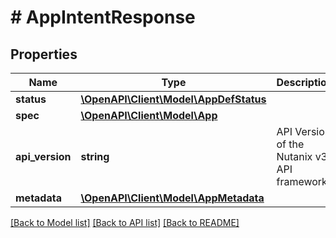 # # AppIntentResponse

## Properties

Name | Type | Description | Notes
------------ | ------------- | ------------- | -------------
**status** | [**\OpenAPI\Client\Model\AppDefStatus**](AppDefStatus.md) |  | [optional]
**spec** | [**\OpenAPI\Client\Model\App**](App.md) |  | [optional]
**api_version** | **string** | API Version of the Nutanix v3 API framework. | [default to '3.1.0']
**metadata** | [**\OpenAPI\Client\Model\AppMetadata**](AppMetadata.md) |  |

[[Back to Model list]](../../README.md#models) [[Back to API list]](../../README.md#endpoints) [[Back to README]](../../README.md)

